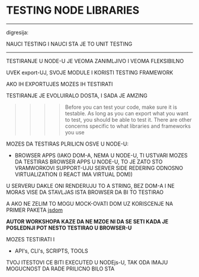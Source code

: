 # TESTING NODE LIBRARIES

******

digresija:

NAUCI TESTING I NAUCI STA JE TO UNIT TESTING

******

TESTIRANJE U NODE-U JE VEOMA ZANIMLJIVO I VEOMA FLEKSIBILNO

UVEK export-UJ, SVOJE MODULE I KORISTI TESTING FRAMEWORK

AKO IH EXPORTUJES MOZES IH TESTIRATI

TESTIRANJE JE EVOLUIRALO DOSTA, I SADA JE AMZING

>>>> Before you can test your code, make sure it is testable. As long as you can export what you want to test, you should be able to test it. There are other concerns specific to what libraries and frameworks you use

MOZES DA TESTIRAS PLRILICN OSVE U NODE-U:

- BROWSER APPS (IAKO DOM-A, NEMA U NODE-U, TI USTVARI MOZES DA TESTIRAS BROWSER APPS U NODE-U, TO JE ZATO STO VRAMWORKOVI SUPPORT-UJU SERVER SIDE REDERING ODNOSNO VIRTUALIZATION (I REACT IMA VIRTUAL DOM))

U SERVERU DAKLE ONI RENDERUJU TO A STRING, BEZ DOM-A I NE MORAS VISE DA STAVLJAS ISTA BROWSER DA BI TO TESTIRAO

A AKO NE ZELIM TO MOGU MOCK-OVATI DOM UZ KORISCENJE NA PRIMER PAKETA [jsdom](https://www.npmjs.com/package/jsdom)

**AUTOR WORKSHOPA KAZE DA NE MZOE NI DA SE SETI KADA JE POSLEDNJI POT NESTO TESTIRAO U BROWSER-U**

MOZES TESTIRATI I

- API's, CLI's, SCRIPTS, TOOLS



TVOJ ITESTOVI CE BITI EXECUTED U NODEjs-U, TAK ODA IMAJU MOGUCNOST DA RADE PRILICNO BILO STA